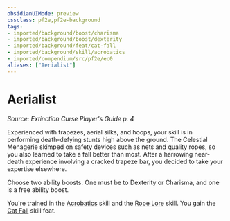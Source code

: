 ```yaml
---
obsidianUIMode: preview
cssclass: pf2e,pf2e-background
tags:
- imported/background/boost/charisma
- imported/background/boost/dexterity
- imported/background/feat/cat-fall
- imported/background/skill/acrobatics
- imported/compendium/src/pf2e/ec0
aliases: ["Aerialist"]
---
```

# Aerialist
*Source: Extinction Curse Player's Guide p. 4*  

Experienced with trapezes, aerial silks, and hoops, your skill is in performing death-defying stunts high above the ground. The Celestial Menagerie skimped on safety devices such as nets and quality ropes, so you also learned to take a fall better than most. After a harrowing near-death experience involving a cracked trapeze bar, you decided to take your expertise elsewhere.

Choose two ability boosts. One must be to Dexterity or Charisma, and one is a free ability boost.

You're trained in the [Acrobatics](../../skills.md#Acrobatics) skill and the [Rope Lore](../../skills.md#Lore) skill. You gain the [Cat Fall](../../feats/cat-fall.md) skill feat.